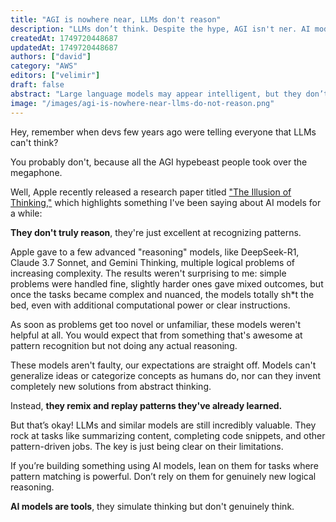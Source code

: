 ```yaml
---
title: "AGI is nowhere near, LLMs don't reason"
description: "LLMs don’t think. Despite the hype, AGI isn't ner. AI models are powerful pattern matchers, great for tasks like summarizing and code, but not for real logic or abstract thought."
createdAt: 1749720448687
updatedAt: 1749720448687
authors: ["david"]
category: "AWS"
editors: ["velimir"]
draft: false
abstract: "Large language models may appear intelligent, but they don’t truly think, they simulate reasoning by remixing patterns they’ve seen before. While recent AI advancements have sparked excitement about general intelligence, the reality is that these models struggle with genuinely novel, complex problems that require abstract logic or original thought. Their strength lies in recognizing and reproducing patterns, making them highly effective for tasks like summarizing content, generating text, or completing code, but fundamentally limited when it comes to reasoning or creative problem-solving. Understanding this distinction is crucial for building AI-powered systems that play to the models’ strengths without overestimating their capabilities."
image: "/images/agi-is-nowhere-near-llms-do-not-reason.png"
---
```


Hey, remember when devs few years ago were telling everyone that LLMs can't think?

You probably don't, because all the AGI hypebeast people took over the megaphone.

Well, Apple recently released a research paper titled ["The Illusion of Thinking,"](https://machinelearning.apple.com/research/illusion-of-thinking) which highlights something I've been saying about AI models for a while:

**They don't truly reason**, they're just excellent at recognizing patterns.

Apple gave to a few advanced "reasoning" models, like DeepSeek-R1, Claude 3.7 Sonnet, and Gemini Thinking, multiple logical problems of increasing complexity. The results weren't surprising to me: simple problems were handled fine, slightly harder ones gave mixed outcomes, but once the tasks became complex and nuanced, the models totally sh*t the bed, even with additional computational power or clear instructions.

As soon as problems get too novel or unfamiliar, these models weren't helpful at all. You would expect that from something that's awesome at pattern recognition but not doing any actual reasoning.

These models aren't faulty, our expectations are straight off. Models can't generalize ideas or categorize concepts as humans do, nor can they invent completely new solutions from abstract thinking.

Instead, **they remix and replay patterns they've already learned.**

But that’s okay! LLMs and similar models are still incredibly valuable. They rock at tasks like summarizing content, completing code snippets, and other pattern-driven jobs. The key is just being clear on their limitations.

If you’re building something using AI models, lean on them for tasks where pattern matching is powerful. Don’t rely on them for genuinely new logical reasoning.

**AI models are tools**, they simulate thinking but don't genuinely think.


